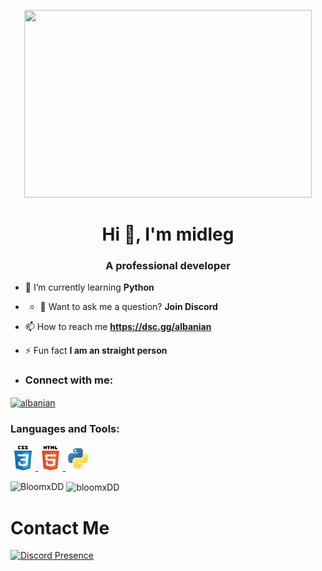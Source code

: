 <p align="center">
  <img width="460" height="300" src="https://i.pinimg.com/736x/b8/af/2b/b8af2b89c7be31d2d11ef9df3082d44d.jpg">
</p>
<h1 align="center">Hi 👋, I'm midleg</h1>
<h3 align="center">A professional developer</h3>


- 🌱 I’m currently learning **Python**

- - 💬 Want to ask me a question? **Join Discord**
 
- 📫 How to reach me **https://dsc.gg/albanian**

- ⚡ Fun fact **I am an straight person**

- <h3 align="left">Connect with me:</h3>
<p align="left">
<a href="https://discord.gg/https://discord.gg/albanian" target="blank"><img align="center" src="https://raw.githubusercontent.com/rahuldkjain/github-profile-readme-generator/master/src/images/icons/Social/discord.svg" alt="albanian" height="30" width="40" /></a>
</p>

<h3 align="left">Languages and Tools:</h3>
<p align="left"> <a href="https://www.w3schools.com/css/" target="_blank" rel="noreferrer"> <img src="https://raw.githubusercontent.com/devicons/devicon/master/icons/css3/css3-original-wordmark.svg" alt="css3" width="40" height="40"/> </a> <a href="https://www.w3.org/html/" target="_blank" rel="noreferrer"> <img src="https://raw.githubusercontent.com/devicons/devicon/master/icons/html5/html5-original-wordmark.svg" alt="html5" width="40" height="40"/> </a>  <a href="https://www.python.org" target="_blank" rel="noreferrer"> <img src="https://raw.githubusercontent.com/devicons/devicon/master/icons/python/python-original.svg" alt="python" width="40" height="40"/> </a> </p>

<p><img align="left" src="https://github-readme-stats.vercel.app/api/top-langs?username=BloomXDD&show_icons=true&locale=en&layout=compact&theme=radical" alt="BloomxDD" /></p>

<p>&nbsp;<img align="center" src="https://github-readme-stats.vercel.app/api?username=BloomxDD&show_icons=true&locale=en&theme=radical" alt="bloomxDD" /></p>


# Contact Me
[![Discord Presence](https://lanyard.cnrad.dev/api/1252595424192368676)](https://discord.com/users/1225541313047560253)
